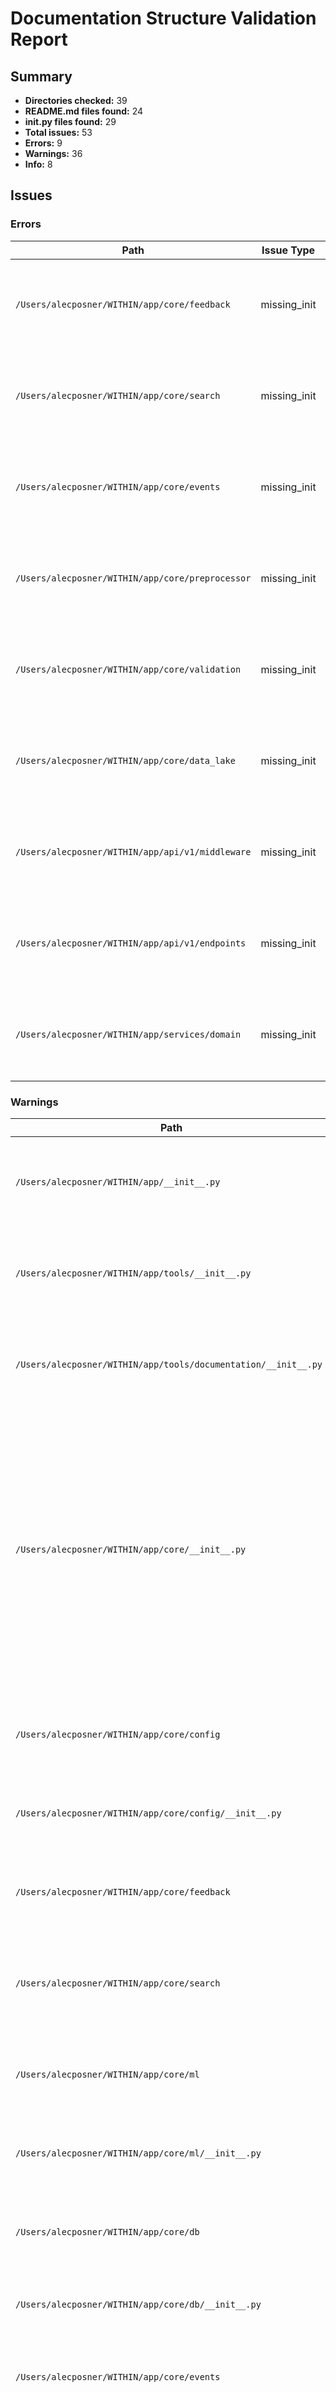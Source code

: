# Documentation Structure Validation Report

## Summary

- **Directories checked:** 39
- **README.md files found:** 24
- **__init__.py files found:** 29
- **Total issues:** 53
- **Errors:** 9
- **Warnings:** 36
- **Info:** 8

## Issues

### Errors

| Path | Issue Type | Description | Suggestion |
|------|------------|-------------|------------|
| `/Users/alecposner/WITHIN/app/core/feedback` | missing_init | Directory contains Python files but no __init__.py | Create an __init__.py file to make this a proper Python package |
| `/Users/alecposner/WITHIN/app/core/search` | missing_init | Directory contains Python files but no __init__.py | Create an __init__.py file to make this a proper Python package |
| `/Users/alecposner/WITHIN/app/core/events` | missing_init | Directory contains Python files but no __init__.py | Create an __init__.py file to make this a proper Python package |
| `/Users/alecposner/WITHIN/app/core/preprocessor` | missing_init | Directory contains Python files but no __init__.py | Create an __init__.py file to make this a proper Python package |
| `/Users/alecposner/WITHIN/app/core/validation` | missing_init | Directory contains Python files but no __init__.py | Create an __init__.py file to make this a proper Python package |
| `/Users/alecposner/WITHIN/app/core/data_lake` | missing_init | Directory contains Python files but no __init__.py | Create an __init__.py file to make this a proper Python package |
| `/Users/alecposner/WITHIN/app/api/v1/middleware` | missing_init | Directory contains Python files but no __init__.py | Create an __init__.py file to make this a proper Python package |
| `/Users/alecposner/WITHIN/app/api/v1/endpoints` | missing_init | Directory contains Python files but no __init__.py | Create an __init__.py file to make this a proper Python package |
| `/Users/alecposner/WITHIN/app/services/domain` | missing_init | Directory contains Python files but no __init__.py | Create an __init__.py file to make this a proper Python package |

### Warnings

| Path | Issue Type | Description | Suggestion |
|------|------------|-------------|------------|
| `/Users/alecposner/WITHIN/app/__init__.py` | inconsistent_exports | Components mentioned in README.md but not exported in __init__.py: in | Update __init__.py to export these components or update README.md |
| `/Users/alecposner/WITHIN/app/tools/__init__.py` | inconsistent_exports | Components mentioned in README.md but not exported in __init__.py: DocReferenceValidator, validate, print_report | Update __init__.py to export these components or update README.md |
| `/Users/alecposner/WITHIN/app/tools/documentation/__init__.py` | inconsistent_exports | Components mentioned in README.md but not exported in __init__.py: to_markdown, to_json, validate | Update __init__.py to export these components or update README.md |
| `/Users/alecposner/WITHIN/app/core/__init__.py` | inconsistent_exports | Components mentioned in README.md but not exported in __init__.py: query, Timer, error, get_instance, __init__, __exit__, process_items, get_user_data, process_item, Item, validate, get_logger, get_db, timedelta, requires_permission, commit, TimestampedModel, Platform, load, __enter__, for, create_access_token, Depends, cached, from_json, rollback, handle_exception, context, format_timestamp, to_json, inc, fetch_user_data_from_database, observe, ScoreRange, counter, ItemNotFoundError, Column, first, histogram, parse_date_range, validate_schema, protected_route, BaseService, Status, info, filter, get_item, get | Update __init__.py to export these components or update README.md |
| `/Users/alecposner/WITHIN/app/core/config` | missing_readme | Directory does not have a README.md file | Create a README.md file describing the purpose of this directory |
| `/Users/alecposner/WITHIN/app/core/config/__init__.py` | empty_init | __init__.py file is empty | Add a docstring and necessary imports |
| `/Users/alecposner/WITHIN/app/core/feedback` | missing_readme | Directory does not have a README.md file | Create a README.md file describing the purpose of this directory |
| `/Users/alecposner/WITHIN/app/core/search` | missing_readme | Directory does not have a README.md file | Create a README.md file describing the purpose of this directory |
| `/Users/alecposner/WITHIN/app/core/ml` | missing_readme | Directory does not have a README.md file | Create a README.md file describing the purpose of this directory |
| `/Users/alecposner/WITHIN/app/core/ml/__init__.py` | empty_init | __init__.py file is empty | Add a docstring and necessary imports |
| `/Users/alecposner/WITHIN/app/core/db` | missing_readme | Directory does not have a README.md file | Create a README.md file describing the purpose of this directory |
| `/Users/alecposner/WITHIN/app/core/db/__init__.py` | missing_docstring | __init__.py file lacks a module docstring | Add a docstring describing the package |
| `/Users/alecposner/WITHIN/app/core/events` | missing_readme | Directory does not have a README.md file | Create a README.md file describing the purpose of this directory |
| `/Users/alecposner/WITHIN/app/core/preprocessor` | missing_readme | Directory does not have a README.md file | Create a README.md file describing the purpose of this directory |
| `/Users/alecposner/WITHIN/app/core/validation` | missing_readme | Directory does not have a README.md file | Create a README.md file describing the purpose of this directory |
| `/Users/alecposner/WITHIN/app/core/data_lake` | missing_readme | Directory does not have a README.md file | Create a README.md file describing the purpose of this directory |
| `/Users/alecposner/WITHIN/app/security/__init__.py` | inconsistent_exports | Components mentioned in README.md but not exported in __init__.py: save_model, load_model, Sequential, Path | Update __init__.py to export these components or update README.md |
| `/Users/alecposner/WITHIN/app/utils/__init__.py` | inconsistent_exports | Components mentioned in README.md but not exported in __init__.py: ModelNotFoundError, create_paginated_response, list_query, validator, list_predictions, get_model, rate_limiter, get_pagination_params, predict, find_by_id, ValueError, Depends, AdScorePredictionRequest, post, create_prediction_response, paginate, prepare_features, any, ml_error_responses, validate_numeric_features, InvalidFeatureFormatError, predict_with_explanation, validate_features, get, validate_has_features, require_permissions | Update __init__.py to export these components or update README.md |
| `/Users/alecposner/WITHIN/app/models/__init__.py` | inconsistent_exports | Components mentioned in README.md but not exported in __init__.py: predict, get_db, add, commit, now, AdScorePredictor, next | Update __init__.py to export these components or update README.md |
| `/Users/alecposner/WITHIN/app/models/database` | missing_readme | Directory does not have a README.md file | Create a README.md file describing the purpose of this directory |
| `/Users/alecposner/WITHIN/app/models/database/__init__.py` | empty_init | __init__.py file is empty | Add a docstring and necessary imports |
| `/Users/alecposner/WITHIN/app/models/ml/__init__.py` | inconsistent_exports | Components mentioned in README.md but not exported in __init__.py: detect, predict, AccountHealthPredictor, AdScorePredictor, AnomalyDetector, fit | Update __init__.py to export these components or update README.md |
| `/Users/alecposner/WITHIN/app/models/ml/robustness/__init__.py` | inconsistent_exports | Components mentioned in README.md but not exported in __init__.py: predict, RobustnessCertification, AdversarialAttacks, generate, calculate_robustness, certify, AdScorePredictor, load_test_data | Update __init__.py to export these components or update README.md |
| `/Users/alecposner/WITHIN/app/models/ml/prediction/__init__.py` | inconsistent_exports | Components mentioned in README.md but not exported in __init__.py: detect, predict, defines, BaseMLModel, explain_anomalies, AccountHealthPredictor, evaluate, AnomalyDetector, fit, for, feature_importance, get_recommendations | Update __init__.py to export these components or update README.md |
| `/Users/alecposner/WITHIN/app/models/ml/fairness/__init__.py` | inconsistent_exports | Components mentioned in README.md but not exported in __init__.py: predict, transform, load_demographic_data, evaluate, items, load_training_data, AdScorePredictor, fit, BiasMitigation, load_test_data | Update __init__.py to export these components or update README.md |
| `/Users/alecposner/WITHIN/app/models/ml/monitoring/__init__.py` | inconsistent_exports | Components mentioned in README.md but not exported in __init__.py: AlertManager, detect_drift | Update __init__.py to export these components or update README.md |
| `/Users/alecposner/WITHIN/app/models/ml/validation/__init__.py` | inconsistent_exports | Components mentioned in README.md but not exported in __init__.py: analyze, analyze_performance, ABTestManager, AdScorePredictor, start | Update __init__.py to export these components or update README.md |
| `/Users/alecposner/WITHIN/app/models/domain` | missing_readme | Directory does not have a README.md file | Create a README.md file describing the purpose of this directory |
| `/Users/alecposner/WITHIN/app/schemas/__init__.py` | inconsistent_exports | Components mentioned in README.md but not exported in __init__.py: AdScoreRequest, AdScoreResponse, isoformat, process_ad_score_request, now, ValidationError, create_ad_score_response | Update __init__.py to export these components or update README.md |
| `/Users/alecposner/WITHIN/app/api/__init__.py` | inconsistent_exports | Components mentioned in README.md but not exported in __init__.py: json, dumps, post, get | Update __init__.py to export these components or update README.md |
| `/Users/alecposner/WITHIN/app/api/v1/routes` | missing_readme | Directory does not have a README.md file | Create a README.md file describing the purpose of this directory |
| `/Users/alecposner/WITHIN/app/api/v1/routes/__init__.py` | empty_init | __init__.py file is empty | Add a docstring and necessary imports |
| `/Users/alecposner/WITHIN/app/services/ml` | missing_readme | Directory does not have a README.md file | Create a README.md file describing the purpose of this directory |
| `/Users/alecposner/WITHIN/app/services/ml/__init__.py` | empty_init | __init__.py file is empty | Add a docstring and necessary imports |
| `/Users/alecposner/WITHIN/app/services/monitoring` | missing_readme | Directory does not have a README.md file | Create a README.md file describing the purpose of this directory |
| `/Users/alecposner/WITHIN/app/services/domain` | missing_readme | Directory does not have a README.md file | Create a README.md file describing the purpose of this directory |

### Information

| Path | Issue Type | Description | Suggestion |
|------|------------|-------------|------------|
| `/Users/alecposner/WITHIN/app/visualization/__init__.py` | planned_not_implemented | __init__.py contains placeholder text for planned components | Implement the planned components or update the docstring |
| `/Users/alecposner/WITHIN/app/etl/__init__.py` | planned_not_implemented | __init__.py contains placeholder text for planned components | Implement the planned components or update the docstring |
| `/Users/alecposner/WITHIN/app/models/__init__.py` | incomplete_docstring | Module docstring is too short (less than 2 lines) | Expand the docstring with more information |
| `/Users/alecposner/WITHIN/app/models/ml/prediction/__init__.py` | incomplete_docstring | Module docstring is too short (less than 2 lines) | Expand the docstring with more information |
| `/Users/alecposner/WITHIN/app/models/domain/__init__.py` | incomplete_docstring | Module docstring is too short (less than 2 lines) | Expand the docstring with more information |
| `/Users/alecposner/WITHIN/app/schemas/__init__.py` | incomplete_docstring | Module docstring is too short (less than 2 lines) | Expand the docstring with more information |
| `/Users/alecposner/WITHIN/app/nlp/__init__.py` | planned_not_implemented | __init__.py contains placeholder text for planned components | Implement the planned components or update the docstring |
| `/Users/alecposner/WITHIN/app/monitoring/__init__.py` | planned_not_implemented | __init__.py contains placeholder text for planned components | Implement the planned components or update the docstring |

